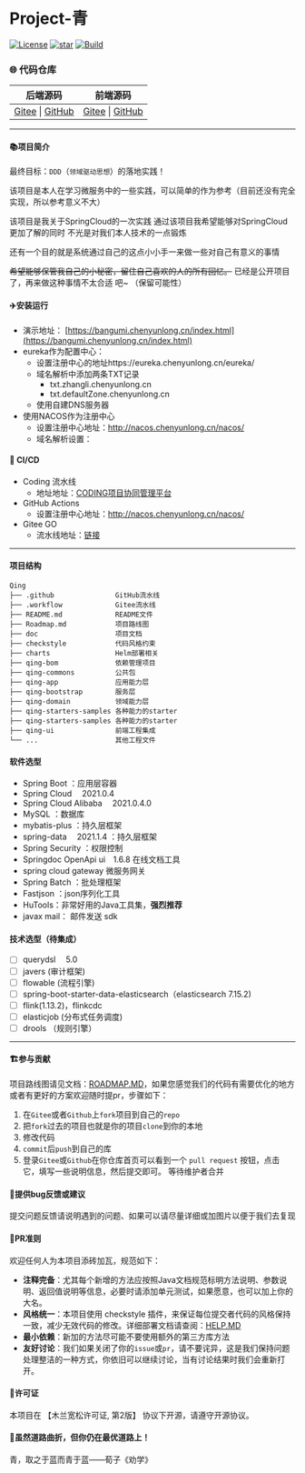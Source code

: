 # Project-青

[![License](https://img.shields.io/badge/Licence-MulanPSL2-blue)](http://license.coscl.org.cn/MulanPSL2)
[![star](https://gitee.com/stanic-xyz/qing/badge/star.svg?theme=dark)](https://gitee.com/stanic-xyz/qing)
[![Build](https://github.com/stanic-xyz/qing/actions/workflows/build.yml/badge.svg?branch=main)](https://github.com/stanic-xyz/qing/actions/workflows/build.yml)

### 🌐 代码仓库

| 后端源码                                                                                       | 前端源码                                                                                                         |
|--------------------------------------------------------------------------------------------|--------------------------------------------------------------------------------------------------------------|
| [Gitee](https://gitee.com/stanic-xyz/qing) \| [GitHub](https://github.com/stanic-xyz/qing) | [Gitee](https://gitee.com/stanic-xyz/qing-frontend) \| [GitHub](https://github.com/stanic-xyz/qing-frontend) |

---

#### 📚项目简介

最终目标：`DDD`（`领域驱动思想`）的落地实践！

该项目是本人在学习微服务中的一些实践，可以简单的作为参考（目前还没有完全实现，所以参考意义不大）

该项目是我关于SpringCloud的一次实践 通过该项目我希望能够对SpringCloud更加了解的同时 不光是对我们本人技术的一点锻炼

还有一个目的就是系统通过自己的这点小小手一来做一些对自己有意义的事情

~~希望能够保管我自己的小秘密，留住自己喜欢的人的所有回忆。~~
已经是公开项目了，再来做这种事情不太合适 吧~ （保留可能性）

#### ✈️安装运行

- 演示地址： [https://bangumi.chenyunlong.cn/index.html](https://bangumi.chenyunlong.cn/index.html)
- eureka作为配置中心：
    - 设置注册中心的地址https://eureka.chenyunlong.cn/eureka/
    - 域名解析中添加两条TXT记录
        - txt.zhangli.chenyunlong.cn
        - txt.defaultZone.chenyunlong.cn
    - 使用自建DNS服务器
- 使用NACOS作为注册中心
    - 设置注册中心地址：http://nacos.chenyunlong.cn/nacos/
    - 域名解析设置：

#### 🔁 CI/CD

- Coding 流水线
    - 地址地址：[CODING项目协同管理平台](https://stanic.coding.net/p/qing)
- GitHub Actions
    - 设置注册中心地址：http://nacos.chenyunlong.cn/nacos/
- Gitee GO
  - 流水线地址：[链接](https://gitee.com/stanic-xyz/qing/gitee_go/pipelines)

---

#### 项目结构

```shell
Qing
├── .github               GitHub流水线
├── .workflow             Gitee流水线
├── README.md             README文件
├── Roadmap.md            项目路线图
├── doc                   项目文档
├── checkstyle            代码风格约束
├── charts                Helm部署相关
├── qing-bom              依赖管理项目
├── qing-commons          公共包
├── qing-app              应用能力层
├── qing-bootstrap        服务层
├── qing-domain           领域能力层
├── qing-starters-samples 各种能力的starter
├── qing-starters-samples 各种能力的starter
├── qing-ui               前端工程集成
└── ...                   其他工程文件
```

#### 软件选型

- Spring Boot ：应用层容器
- Spring Cloud &emsp;2021.0.4
- Spring Cloud Alibaba &emsp;2021.0.4.0
- MySQL ：数据库
- mybatis-plus ：持久层框架
- spring-data &emsp;2021.1.4 ：持久层框架
- Spring Security ：权限控制
- Springdoc OpenApi ui&emsp;1.6.8 在线文档工具
- spring cloud gateway 微服务网关
- Spring Batch ：批处理框架
- Fastjson ：json序列化工具
- HuTools：非常好用的Java工具集，**强烈推荐**
- javax mail： 邮件发送 sdk

#### 技术选型（待集成）

* [ ] querydsl &emsp;5.0
* [ ] javers (审计框架)
* [ ] flowable (流程引擎)
* [ ] spring-boot-starter-data-elasticsearch（elasticsearch 7.15.2)
* [ ] flink(1.13.2)，flinkcdc
* [ ] elasticjob (分布式任务调度)
* [ ] drools （规则引擎）

---

#### 🏗️参与贡献

项目路线图请见文档：[ROADMAP.MD](Roadmap.md)，如果您感觉我们的代码有需要优化的地方或者有更好的方案欢迎随时提pr，步骤如下：

1. 在`Gitee`或者`Github`上`fork`项目到自己的`repo`
2. 把`fork`过去的项目也就是你的项目`clone`到你的本地
3. 修改代码
4. `commit`后`push`到自己的库
5. 登录`Gitee`或`Github`在你仓库首页可以看到一个 `pull request` 按钮，点击它，填写一些说明信息，然后提交即可。
   等待维护者合并

#### 🐞提供bug反馈或建议

提交问题反馈请说明遇到的问题、如果可以请尽量详细或加图片以便于我们去复现

#### 📏PR准则

欢迎任何人为本项目添砖加瓦，规范如下：

- **注释完备**：尤其每个新增的方法应按照Java文档规范标明方法说明、参数说明、返回值说明等信息，必要时请添加单元测试，如果愿意，也可以加上你的大名。
- **风格统一**：本项目使用 checkstyle
  插件，来保证每位提交者代码的风格保持一致，减少无效代码的修改。详细部署文档请查阅：[HELP.MD](doc/checkstyle.md)
- **最小依赖**：新加的方法尽可能不要使用额外的第三方库方法
- **友好讨论**：我们如果关闭了你的`issue`或`pr`，请不要诧异，这是我们保持问题处理整洁的一种方式，你依旧可以继续讨论，当有讨论结果时我们会重新打开。

#### 🚚许可证

本项目在 【木兰宽松许可证, 第2版】 协议下开源，请遵守开源协议。

#### 💯虽然道路曲折，但你仍在最优道路上！

青，取之于蓝而青于蓝——荀子《劝学》
